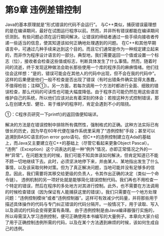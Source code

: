 # 第9章 违例差错控制

Java的基本原理就是“形式错误的代码不会运行”。
与C++类似，捕获错误最理想的是在编译期间，最好在试图运行程序以前。然而，并非所有错误都能在编译期间侦测到。有些问题必须在运行期间解决，让错误的缔结者通过一些手续向接收者传递一些适当的信息，使其知道该如何正确地处理遇到的问题。
在C++和其他早期语言中，可通过几种手续来达到这个目的。而且它们通常是作为一种规定建立起来的，而非作为程序设计语言的一部分。典型地，我们需要返回一个值或设置一个标志（位），接收者会检查这些值或标志，判断具体发生了什么事情。然而，随着时间的流逝，终于发现这种做法会助长那些使用一个库的程序员的麻痹情绪。他们往往会这样想：“是的，错误可能会在其他人的代码中出现，但不会在我的代码中”。这样的后果便是他们一般不检查是否出现了错误（有时出错条件确实显得太愚蠢，不值得检验；注释①）。另一方面，若每次调用一个方法时都进行全面、细致的错误检查，那么代码的可读性也可能大幅度降低。由于程序员可能仍然在用这些语言维护自己的系统，所以他们应该对此有着深刻的体会：若按这种方式控制错误，那么在创建大型、健壮、易于维护的程序时，肯定会遇到不小的阻挠。

①：C程序员研究一下printf()的返回值便知端详。

解决的方法是在错误控制中排除所有偶然性，强制格式的正确。这种方法实际已有很长的历史，因为早在60年代便在操作系统里采用了“违例控制”手段；甚至可以追溯到BASIC语言的on error goto语句。但C++的违例控制建立在Ada的基础上，而Java又主要建立在C++的基础上（尽管它看起来更象Object Pascal）。
“违例”（Exception）这个词表达的是一种“例外”情况，亦即正常情况之外的一种“异常”。在问题发生的时候，我们可能不知具体该如何解决，但肯定知道已不能不顾一切地继续下去。此时，必须坚决地停下来，并由某人、某地指出发生了什么事情，以及该采取何种对策。但为了真正解决问题，当地可能并没有足够多的信息。因此，我们需要将其移交给更级的负责人，令其作出正确的决定（类似一个命令链）。
违例机制的另一项好处就是能够简化错误控制代码。我们再也不用检查一个特定的错误，然后在程序的多处地方对其进行控制。此外，也不需要在方法调用的时候检查错误（因为保证有人能捕获这里的错误）。我们只需要在一个地方处理问题：“违例控制模块”或者“违例控制器”。这样可有效减少代码量，并将那些用于描述具体操作的代码与专门纠正错误的代码分隔开。一般情况下，用于读取、写入以及调试的代码会变得更富有条理。
由于违例控制是由Java编译器强行实施的，所以毋需深入学习违例控制，便可正确使用本书编写的大量例子。本章向大家介绍了用于正确控制违例所需的代码，以及在某个方法遇到麻烦的时候，该如何生成自己的违例。
